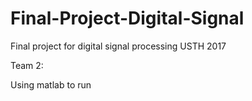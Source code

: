 # Final-Project-Digital-Signal

Final project for digital signal processing
USTH 2017

Team 2:

Using matlab to run
